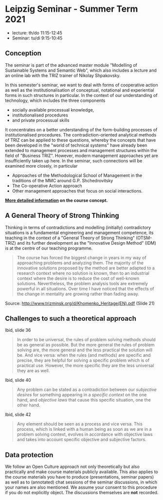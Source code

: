 # Leipzig Seminar - Summer Term 2021

* lecture: th/do 11:15-12:45 
* Seminar: tu/di 9:15-10:45 

## Conception

The seminar is part of the advanced master module "Modelling of Sustainable
Systems and Semantic Web", which also includes a lecture and an online lab
with the TRIZ trainer of Nikolay Shpakovsky.

In this semester's seminar, we want to deal with forms of cooperative action
as well as the institutionalisation of conceptual, notational and experiential
forms in such structures in particular. In the context of our understanding of
technology, which includes the three components 
* socially available processual knowledge,
* institutionalised procedures
* and private processual skills

It concentrates on a better understanding of the form-building processes of
institutionalised procedures. The contradiction-oriented analytical methods of
TRIZ can be applied to these questions, whereby the concepts that have been
developed in the "world of technical systems" have already been extended to
management processes and management structures within the field of "Business
TRIZ". However, modern management approaches yet are insufficiently taken up
here. In the seminar, such connections will be examined more closely, in
particular

* Approaches of the Methodological School of Management in the traditions of
  the MMC around G.P. Shchedrovitsky
* The Co-operative Action approach
* Other management approaches that focus on social interactions. 

__[More detailed information](2021-04-13/README.md) on the course concept.__

## A General Theory of Strong Thinking

Thinking in terms of contradictions and modelling (initially) contradictory
situations is a fundamental engineering and management competence, its
teaching in the context of a "General Theory of Strong Thinking" (OTSM-TRIZ)
and its further development as the "Innovative Design Method" (IDM) is at the
centre of our teaching programme.

> The course has forced the biggest change in years in my way of approaching
> problems and analyzing them. The majority of the innovative solutions
> proposed by the method are better adapted to a research context where no
> solution is known, then to an industrial context where the desire is to
> reduce the cost of well-known solutions. Nevertheless, the problem analysis
> tools are extremely powerful in all situations. Over time I have noticed
> that the effects of the change in mentality are growing rather than fading
> away.

Source: <http://www.trizminsk.org/d/Khomenko_Heritage(EN).pdf> (Slide 21)

## Challenges to such a theoretical approach

Ibid, slide 36
> In order to be universal, the rules of problem solving methods should be as
> general as possible. But the more general the rules of problem solving are,
> the more general and the less practical the solution will be. And vice
> versa: when the rules (and methods) are specific and precise, they are
> helpful for solving a specific problem which is of practical use.  However,
> the more specific they are the less universal they are as well.

Ibid, slide 40

> Any problem can be stated as a contradiction between our _subjective
> desires_ for something appearing in a _specific context_ on the one hand,
> and _objective laws_ that cause this specific situation, one the other hand.

Ibid, slide 42
> Any element should be seen as a process and vice versa. This process, which
> is linked with a human being as soon as we are in a problem solving context,
> evolves in accordance with objective laws and takes into account specific
> objective and subjective factors.

## Data protection

We follow an Open Culture approach not only theoretically but also practically
and make course materials publicly available.  This also applies to the course
materials you have to produce (presentations, seminar papers) as well as to
(annotated) chat sessions of the seminar discussions, in which your names are
also mentioned.  We assume your consent to this procedure if you do not
explicitly object.  The discussions themselves are __not__ recorded.
